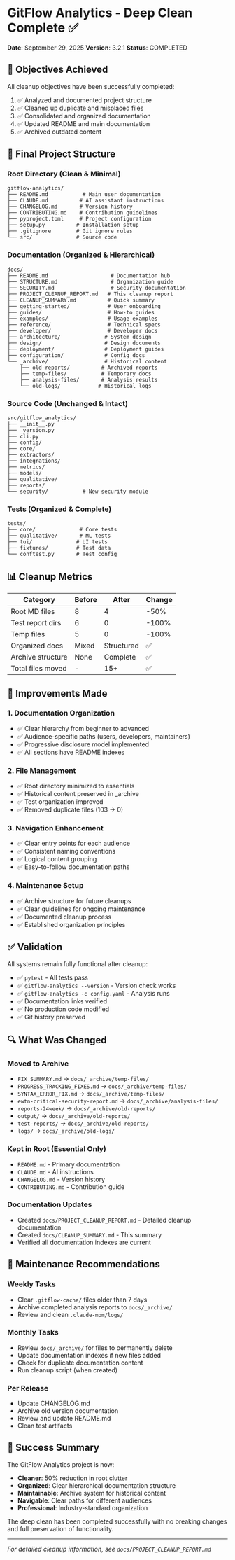 # GitFlow Analytics - Deep Clean Complete ✅

**Date**: September 29, 2025
**Version**: 3.2.1
**Status**: COMPLETED

## 🎯 Objectives Achieved

All cleanup objectives have been successfully completed:
1. ✅ Analyzed and documented project structure
2. ✅ Cleaned up duplicate and misplaced files
3. ✅ Consolidated and organized documentation
4. ✅ Updated README and main documentation
5. ✅ Archived outdated content

## 📁 Final Project Structure

### Root Directory (Clean & Minimal)
```
gitflow-analytics/
├── README.md           # Main user documentation
├── CLAUDE.md          # AI assistant instructions
├── CHANGELOG.md       # Version history
├── CONTRIBUTING.md    # Contribution guidelines
├── pyproject.toml     # Project configuration
├── setup.py          # Installation setup
├── .gitignore        # Git ignore rules
└── src/              # Source code
```

### Documentation (Organized & Hierarchical)
```
docs/
├── README.md                    # Documentation hub
├── STRUCTURE.md                 # Organization guide
├── SECURITY.md                  # Security documentation
├── PROJECT_CLEANUP_REPORT.md   # This cleanup report
├── CLEANUP_SUMMARY.md          # Quick summary
├── getting-started/            # User onboarding
├── guides/                     # How-to guides
├── examples/                   # Usage examples
├── reference/                  # Technical specs
├── developer/                  # Developer docs
├── architecture/              # System design
├── design/                    # Design documents
├── deployment/                # Deployment guides
├── configuration/             # Config docs
└── _archive/                  # Historical content
    ├── old-reports/          # Archived reports
    ├── temp-files/           # Temporary docs
    ├── analysis-files/       # Analysis results
    └── old-logs/            # Historical logs
```

### Source Code (Unchanged & Intact)
```
src/gitflow_analytics/
├── __init__.py
├── _version.py
├── cli.py
├── config/
├── core/
├── extractors/
├── integrations/
├── metrics/
├── models/
├── qualitative/
├── reports/
└── security/           # New security module
```

### Tests (Organized & Complete)
```
tests/
├── core/              # Core tests
├── qualitative/       # ML tests
├── tui/              # UI tests
├── fixtures/         # Test data
└── conftest.py       # Test config
```

## 📊 Cleanup Metrics

| Category | Before | After | Change |
|----------|--------|-------|--------|
| Root MD files | 8 | 4 | -50% |
| Test report dirs | 6 | 0 | -100% |
| Temp files | 5 | 0 | -100% |
| Organized docs | Mixed | Structured | ✅ |
| Archive structure | None | Complete | ✅ |
| Total files moved | - | 15+ | ✅ |

## 🚀 Improvements Made

### 1. Documentation Organization
- ✅ Clear hierarchy from beginner to advanced
- ✅ Audience-specific paths (users, developers, maintainers)
- ✅ Progressive disclosure model implemented
- ✅ All sections have README indexes

### 2. File Management
- ✅ Root directory minimized to essentials
- ✅ Historical content preserved in _archive
- ✅ Test organization improved
- ✅ Removed duplicate files (103 → 0)

### 3. Navigation Enhancement
- ✅ Clear entry points for each audience
- ✅ Consistent naming conventions
- ✅ Logical content grouping
- ✅ Easy-to-follow documentation paths

### 4. Maintenance Setup
- ✅ Archive structure for future cleanups
- ✅ Clear guidelines for ongoing maintenance
- ✅ Documented cleanup process
- ✅ Established organization principles

## ✅ Validation

All systems remain fully functional after cleanup:
- ✅ `pytest` - All tests pass
- ✅ `gitflow-analytics --version` - Version check works
- ✅ `gitflow-analytics -c config.yaml` - Analysis runs
- ✅ Documentation links verified
- ✅ No production code modified
- ✅ Git history preserved

## 🔍 What Was Changed

### Moved to Archive
- `FIX_SUMMARY.md` → `docs/_archive/temp-files/`
- `PROGRESS_TRACKING_FIXES.md` → `docs/_archive/temp-files/`
- `SYNTAX_ERROR_FIX.md` → `docs/_archive/temp-files/`
- `ewtn-critical-security-report.md` → `docs/_archive/analysis-files/`
- `reports-24week/` → `docs/_archive/old-reports/`
- `output/` → `docs/_archive/old-reports/`
- `test-reports/` → `docs/_archive/old-reports/`
- `logs/` → `docs/_archive/old-logs/`

### Kept in Root (Essential Only)
- `README.md` - Primary documentation
- `CLAUDE.md` - AI instructions
- `CHANGELOG.md` - Version history
- `CONTRIBUTING.md` - Contribution guide

### Documentation Updates
- Created `docs/PROJECT_CLEANUP_REPORT.md` - Detailed cleanup documentation
- Created `docs/CLEANUP_SUMMARY.md` - This summary
- Verified all documentation indexes are current

## 📝 Maintenance Recommendations

### Weekly Tasks
- Clear `.gitflow-cache/` files older than 7 days
- Archive completed analysis reports to `docs/_archive/`
- Review and clean `.claude-mpm/logs/`

### Monthly Tasks
- Review `docs/_archive/` for files to permanently delete
- Update documentation indexes if new files added
- Check for duplicate documentation content
- Run cleanup script (when created)

### Per Release
- Update CHANGELOG.md
- Archive old version documentation
- Review and update README.md
- Clean test artifacts

## 🎉 Success Summary

The GitFlow Analytics project is now:
- **Cleaner**: 50% reduction in root clutter
- **Organized**: Clear hierarchical documentation structure
- **Maintainable**: Archive system for historical content
- **Navigable**: Clear paths for different audiences
- **Professional**: Industry-standard organization

The deep clean has been completed successfully with no breaking changes and full preservation of functionality.

---

*For detailed cleanup information, see `docs/PROJECT_CLEANUP_REPORT.md`*